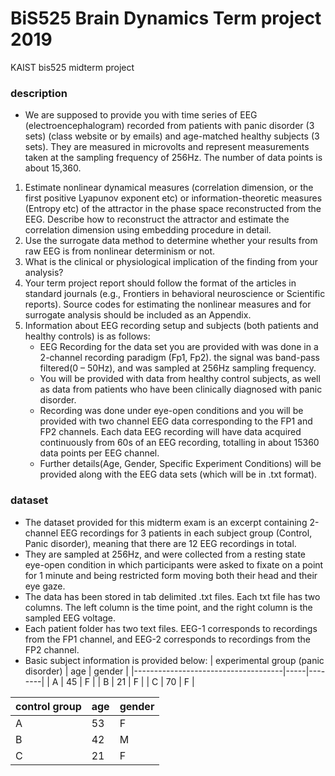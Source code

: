 # BiS525 Brain Dynamics Term project 2019
KAIST bis525 midterm project

### description
- We are supposed to provide you with time series of EEG (electroencephalogram) recorded from patients with
panic disorder (3 sets) (class website or by emails) and age-matched healthy subjects (3 sets). They are
measured in microvolts and represent measurements taken at the sampling frequency of 256Hz. The number
of data points is about 15,360.
1. Estimate nonlinear dynamical measures (correlation dimension, or the first positive Lyapunov exponent etc)
or information-theoretic measures (Entropy etc) of the attractor in the phase space reconstructed from the
EEG. Describe how to reconstruct the attractor and estimate the correlation dimension using embedding
procedure in detail.
2. Use the surrogate data method to determine whether your results from raw EEG is from nonlinear
determinism or not.
3. What is the clinical or physiological implication of the finding from your analysis?
4. Your term project report should follow the format of the articles in standard journals (e.g., Frontiers in
behavioral neuroscience or Scientific reports). Source codes for estimating the nonlinear measures and for
surrogate analysis should be included as an Appendix.
5. Information about EEG recording setup and subjects (both patients and healthy controls) is as follows:
   - EEG Recording for the data set you are provided with was done in a 2-channel recording paradigm (Fp1, Fp2).
the signal was band-pass filtered(0 – 50Hz), and was sampled at 256Hz sampling frequency.
   - You will be provided with data from healthy control subjects, as well as data from patients who have been
clinically diagnosed with panic disorder.
   - Recording was done under eye-open conditions and you will be provided with two channel EEG data
corresponding to the FP1 and FP2 channels. Each data EEG recording will have data acquired continuously
from 60s of an EEG recording, totalling in about 15360 data points per EEG channel.
   - Further details(Age, Gender, Specific Experiment Conditions) will be provided along with the EEG data sets
(which will be in .txt format).

### dataset 
- The dataset provided for this midterm exam is an excerpt containing 2-channel EEG recordings for 3
patients in each subject group (Control, Panic disorder), meaning that there are 12 EEG recordings in
total.
- They are sampled at 256Hz, and were collected from a resting state eye-open condition in which
participants were asked to fixate on a point for 1 minute and being restricted form moving both their
head and their eye gaze.
- The data has been stored in tab delimited .txt files. Each txt file has two columns. The left column is the
time point, and the right column is the sampled EEG voltage.
- Each patient folder has two text files. EEG-1 corresponds to recordings from the FP1 channel, and EEG-2
corresponds to recordings from the FP2 channel.
- Basic subject information is provided below:
| experimental group (panic disorder) | age | gender |
|-------------------------------------|-----|--------|
| A                                   | 45  | F      |
| B                                   | 21  | F      |
| C                                   | 70  | F      |

| control group | age | gender |
|---------------|-----|--------|
| A             | 53  | F      |
| B             | 42  | M      |
| C             | 21  | F      |
